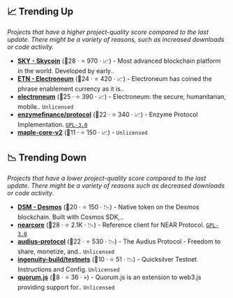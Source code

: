 ## 📈 Trending Up

_Projects that have a higher project-quality score compared to the last update. There might be a variety of reasons, such as increased downloads or code activity._

- <b><a href="https://github.com/skycoin">SKY - Skycoin</a></b> (🥈28 ·  ⭐ 970 · 📈) - Most advanced blockchain platform in the world. Developed by early..
- <b><a href="https://github.com/electroneum">ETN - Electroneum</a></b> (🥇24 ·  ⭐ 420 · 📈) - Electroneum has coined the phrase enablement currency as it is..
- <b><a href="https://github.com/electroneum/electroneum">electroneum</a></b> (🥇25 ·  ⭐ 390 · 📈) - Electroneum: the secure, humanitarian, mobile.. <code>Unlicensed</code>
- <b><a href="https://github.com/enzymefinance/protocol">enzymefinance/protocol</a></b> (🥇22 ·  ⭐ 340 · 📈) - Enzyme Protocol Implementation. <code><a href="http://bit.ly/2M0xdwT">GPL-3.0</a></code>
- <b><a href="https://github.com/maple-labs/maple-core-v2">maple-core-v2</a></b> (🥉11 ·  ⭐ 150 · 📈) -  <code>Unlicensed</code>

## 📉 Trending Down

_Projects that have a lower project-quality score compared to the last update. There might be a variety of reasons such as decreased downloads or code activity._

- <b><a href="https://github.com/desmos-labs">DSM - Desmos</a></b> (🥈20 ·  ⭐ 150 · 📉) - Native token on the Desmos blockchain. Built with Cosmos SDK,.. <code><img src="https://cosmos.network/favicon.ico" style="display:inline;" width="13" height="13"></code>
- <b><a href="https://github.com/near/nearcore">nearcore</a></b> (🥇28 ·  ⭐ 2.1K · 📉) - Reference client for NEAR Protocol. <code><a href="http://bit.ly/2M0xdwT">GPL-3.0</a></code>
- <b><a href="https://github.com/AudiusProject/audius-protocol">audius-protocol</a></b> (🥇22 ·  ⭐ 530 · 📉) - The Audius Protocol - Freedom to share, monetize, and.. <code>Unlicensed</code>
- <b><a href="https://github.com/ingenuity-build/testnets">ingenuity-build/testnets</a></b> (🥉10 ·  ⭐ 51 · 📉) - Quicksilver Testnet Instructions and Config. <code>Unlicensed</code>
- <b><a href="https://github.com/Consensys/quorum.js">quorum.js</a></b> (🥉8 ·  ⭐ 36 · 💀) - Quorum.js is an extension to web3.js providing support for.. <code>Unlicensed</code>

